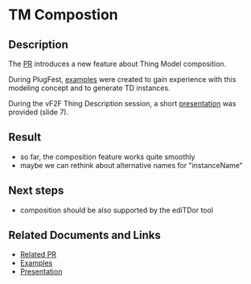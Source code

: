 # TM Compostion

## Description

The [PR](https://pr-preview.s3.amazonaws.com/w3c/wot-thing-description/pull/1207.html#thing-model-composition) introduces a new feature about Thing Model composition.

During PlugFest, [examples](https://github.com/w3c/wot-testing/tree/main/events/2021.09.Online/TD/TMs/Siemens) were created to gain experience with this modeling concept and to generate TD instances.  

During the vF2F Thing Description session, a short [presentation](https://github.com/w3c/wot/blob/main/PRESENTATIONS/2021-10-online-f2f/2021-10-07-WoT-F2F-TD-Kaebisch.pdf) was provided (slide 7). 

## Result

* so far, the composition feature works quite smoothly
* maybe we can rethink about alternative names for "instanceName"

## Next steps

* composition should be also supported by the ediTDor tool

## Related Documents and Links

* [Related PR](https://pr-preview.s3.amazonaws.com/w3c/wot-thing-description/pull/1207.html#thing-model-composition)
* [Examples](https://github.com/w3c/wot-testing/tree/main/events/2021.09.Online/TD/TMs/Siemens)
* [Presentation](https://github.com/w3c/wot/blob/main/PRESENTATIONS/2021-10-online-f2f/2021-10-07-WoT-F2F-TD-Kaebisch.pdf)
